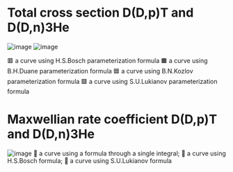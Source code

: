 # Total cross section D(D,p)T and D(D,n)3He

![image](https://github.com/Ul1anchik/Plasma-Physics-Lab/assets/142611307/357395d0-0ef9-46f8-9f1f-be2c62d24148)
![image](https://github.com/Ul1anchik/Plasma-Physics-Lab/assets/142611307/e86b80d1-f8c1-4898-9eae-8a00af1272e1)

&#x1F7E5; a curve using H.S.Bosch parameterization formula 
&#x1F7E7; a curve using B.H.Duane parameterization formula
&#x1F7E6; a curve using B.N.Kozlov parameterization formula
&#x1F7E9; a curve using S.U.Lukianov parameterization formula

# Maxwellian rate coefficient D(D,p)T and D(D,n)3He
![image](https://github.com/Ul1anchik/Plasma-Physics-Lab/assets/142611307/6e057f5c-7ac2-49e5-8a05-4afd2a30e6bb) 
&#x1F4D8; a curve using a formula through a single integral;
&#x1F4D9; a curve using H.S.Bosch formula;
&#x1F4D7; a curve using S.U.Lukianov formula

